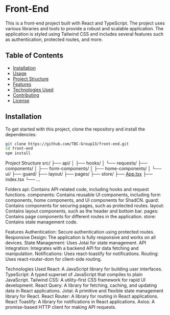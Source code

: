 # Front-End

This is a front-end project built with React and TypeScript. The project uses various libraries and tools to provide a robust and scalable application. The application is styled using Tailwind CSS and includes several features such as authentication, protected routes, and more.

## Table of Contents

- [Installation](#installation)
- [Usage](#usage)
- [Project Structure](#project-structure)
- [Features](#features)
- [Technologies Used](#technologies-used)
- [Contributing](#contributing)
- [License](#license)

## Installation

To get started with this project, clone the repository and install the dependencies:

```bash
git clone https://github.com/TBC-Group13/front-end.git
cd front-end
npm install
```

Project Structure
src/
├── api/
│ ├── hooks/
│ └── requests/
├── components/
│ ├── form-components/
│ ├── home-components/
│ └── ui/
├── guard/
├── layout/
├── pages/
├── store/
├── [App.tsx](http://_vscodecontentref_/1)
├── index.tsx
└── ...

Folders
api: Contains API-related code, including hooks and request functions.
components: Contains reusable UI components, including form components, home components, and UI components for ShadCN.
guard: Contains components for securing pages, such as protected routes.
layout: Contains layout components, such as the header and bottom bar.
pages: Contains page components for different routes in the application.
store: Contains state management code.

Features
Authentication: Secure authentication using protected routes.
Responsive Design: The application is fully responsive and works on all devices.
State Management: Uses Jotai for state management.
API Integration: Integrates with a backend API for data fetching and manipulation.
Notifications: Uses react-toastify for notifications.
Routing: Uses react-router-dom for client-side routing.

Technologies Used
React: A JavaScript library for building user interfaces.
TypeScript: A typed superset of JavaScript that compiles to plain JavaScript.
Tailwind CSS: A utility-first CSS framework for rapid UI development.
React Query: A library for fetching, caching, and updating data in React applications.
Jotai: A primitive and flexible state management library for React.
React Router: A library for routing in React applications.
React Toastify: A library for notifications in React applications.
Axios: A promise-based HTTP client for making API requests.
